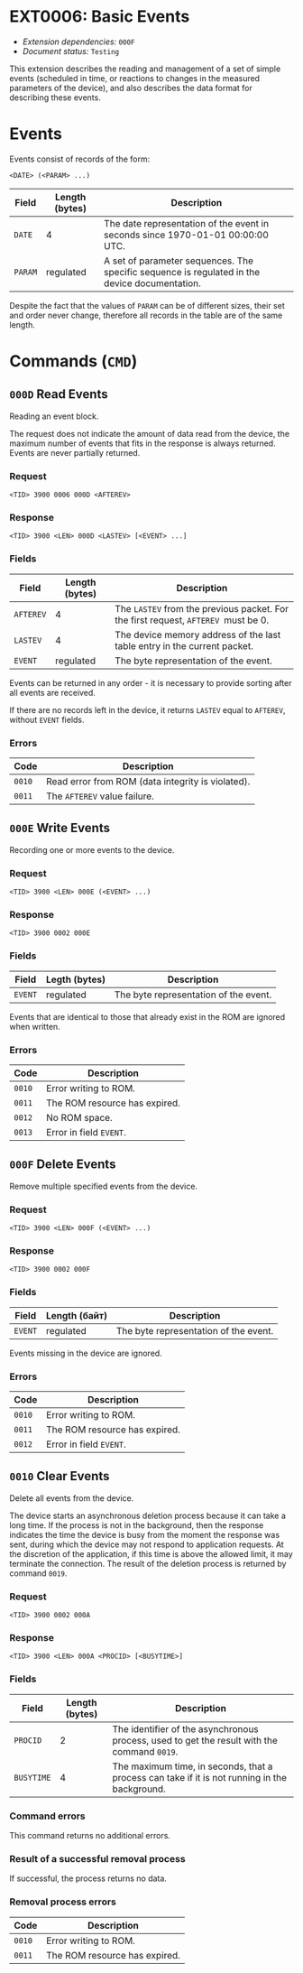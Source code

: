 # EXT0006: Basic Events

* *Extension dependencies:* `000F`
* *Document status:* `Testing`

This extension describes the reading and management of a set of simple events (scheduled in time, or reactions to changes in the measured parameters of the device), and also describes the data format for describing these events.

# Events

Events consist of records of the form:

```
<DATE> (<PARAM> ...)
```

Field       | Length (bytes) | Description
------------|----------------|------------
`DATE`      | 4              | The date representation of the event in seconds since 1970-01-01 00:00:00 UTC.
`PARAM`     | regulated      | A set of parameter sequences. The specific sequence is regulated in the device documentation.

Despite the fact that the values of `PARAM` can be of different sizes, their set and order never change, therefore all records in the table are of the same length.


# Commands (`CMD`)


## `000D` Read Events

Reading an event block.

The request does not indicate the amount of data read from the device, the maximum number of events that fits in the response is always returned. Events are never partially returned.

### Request

```
<TID> 3900 0006 000D <AFTEREV>
```

### Response

```
<TID> 3900 <LEN> 000D <LASTEV> [<EVENT> ...]
```

### Fields

Field       | Length (bytes) | Description
------------|----------------|------------
`AFTEREV`   | 4              | The `LASTEV` from the previous packet. For the first request, `AFTEREV `must be 0.
`LASTEV`    | 4              | The device memory address of the last table entry in the current packet.
`EVENT`     | regulated      | The byte representation of the event.

Events can be returned in any order - it is necessary to provide sorting after all events are received.

If there are no records left in the device, it returns `LASTEV` equal to `AFTEREV`, without `EVENT` fields.

### Errors

Code   | Description
-------|------------
`0010` | Read error from ROM (data integrity is violated).
`0011` | The `AFTEREV` value failure.


## `000E` Write Events

Recording one or more events to the device.

### Request

```
<TID> 3900 <LEN> 000E (<EVENT> ...)
```

### Response

```
<TID> 3900 0002 000E
```

### Fields

Field    | Legth (bytes) | Description
---------|---------------|------------
`EVENT`  | regulated     | The byte representation of the event.

Events that are identical to those that already exist in the ROM are ignored when written.

### Errors

Code   | Description
-------|------------
`0010` | Error writing to ROM.
`0011` | The ROM resource has expired.
`0012` | No ROM space.
`0013` | Error in field `EVENT`.


## `000F` Delete Events

Remove multiple specified events from the device.

### Request

```
<TID> 3900 <LEN> 000F (<EVENT> ...)
```

### Response

```
<TID> 3900 0002 000F
```

### Fields

Field       | Length (байт) | Description
------------|---------------|------------
`EVENT`     | regulated     | The byte representation of the event.

Events missing in the device are ignored.

### Errors

Code   | Description
-------|------------
`0010` | Error writing to ROM.
`0011` | The ROM resource has expired.
`0012` | Error in field `EVENT`.


## `0010` Clear Events

Delete all events from the device.

The device starts an asynchronous deletion process because it can take a long time. If the process is not in the background, then the response indicates the time the device is busy from the moment the response was sent, during which the device may not respond to application requests. At the discretion of the application, if this time is above the allowed limit, it may terminate the connection. The result of the deletion process is returned by command `0019`.

### Request

```
<TID> 3900 0002 000A
```

### Response

```
<TID> 3900 <LEN> 000A <PROCID> [<BUSYTIME>]
```

### Fields

Field       | Length (bytes) | Description
------------|----------------|------------
`PROCID`    | 2              | The identifier of the asynchronous process, used to get the result with the command `0019`.
`BUSYTIME`  | 4              | The maximum time, in seconds, that a process can take if it is not running in the background.

### Command errors

This command returns no additional errors.

### Result of a successful removal process

If successful, the process returns no data.

### Removal process errors

Code   | Description
-------|------------
`0010` | Error writing to ROM.
`0011` | The ROM resource has expired.
